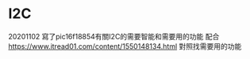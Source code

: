 # I2C
20201102
寫了pic16f18854有關I2C的需要智能和需要用的功能
配合
https://www.itread01.com/content/1550148134.html
對照找需要用的功能
